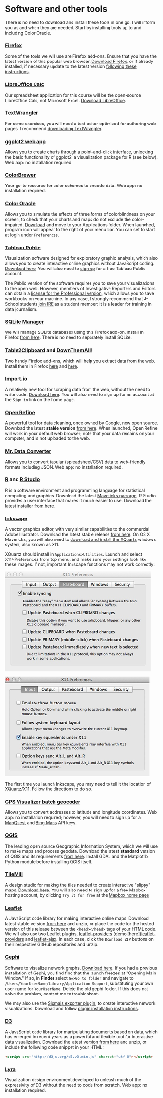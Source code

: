 # Software and other tools

There is no need to download and install these tools in one go. I will inform you as and when they are needed. Start by installing tools up to and including Color Oracle.

### [Firefox](https://www.mozilla.org/en-US/firefox/new/)

Some of the tools we will use are Firefox add-ons. Ensure that you have the latest version of this popular web browser. [Download Firefox](https://www.mozilla.org/en-US/firefox/all/), or if already installed, if necessary update to the latest version [following these instructions](https://support.mozilla.org/en-US/kb/update-firefox-latest-version).

### [LibreOffice Calc](http://www.libreoffice.org/discover/calc/)

Our spreadsheet application for this course will be the open-source LibreOffice Calc, not Microsoft Excel. [Download LibreOffice](http://www.libreoffice.org/download/libreoffice-fresh/).

### [TextWrangler](http://www.barebones.com/products/textwrangler/)

For some exercises, you will need a text editor optimized for authoring web pages. I recommend [downloading TextWrangler](http://www.barebones.com/products/textwrangler/).

### [ggplot2 web app](http://rweb.stat.ucla.edu/ggplot2/)

Allows you to create charts through a point-and-click interface, unlocking the basic functionality of ggplot2, a visualization package for R (see below). Web app: no installation required.

### [ColorBrewer](http://colorbrewer2.org/)
Your go-to resource for color schemes to encode data. Web app: no installation required.

### [Color Oracle](http://colororacle.org/)
Allows you to simulate the effects of three forms of colorblindness on your screen, to check that your charts and maps do not exclude the color-impaired. [Download](http://colororacle.org/index.html) and move to your Applications folder. When launched, program icon will appear to the right of your menu bar. You can set to start at login under `Preferences`.

### [Tableau Public](http://www.tableausoftware.com/public/)
Visualization software designed for exploratory graphic analysis, which also allows you to create interactive online graphics without JavaScript coding. [Download here](http://www.tableausoftware.com/public/download). You will also need to [sign up](https://public.tableausoftware.com/auth/signup) for a free Tableau Public account.

The Public version of the software requires you to save your visualizations to the open web. However, members of Investigative Reporters and Editors can obtain a [license for the Professional version](http://), which allows you to save workbooks on your machine. In any case, I strongly recommend that J-School students [join IRE](http://www.ire.org/membership/apply/) as a student member: it is a leader for training in data journalism.

### [SQLite Manager](https://addons.mozilla.org/en-US/firefox/addon/sqlite-manager/)
We will manage SQLite databases using this Firefox add-on. Install in Firefox [from here](https://addons.mozilla.org/en-US/firefox/addon/sqlite-manager/). There is no need to separately install SQLite.

### [Table2Clipboard](https://addons.mozilla.org/en-US/firefox/addon/dafizilla-table2clipboard/) and [DownThemAll!](https://addons.mozilla.org/en-US/firefox/addon/downthemall/)
Two handy Firefox add-ons, which will help you extract data from the web. Install them in Firefox [here](https://addons.mozilla.org/en-US/firefox/addon/dafizilla-table2clipboard/) and [here](https://addons.mozilla.org/en-US/firefox/addon/downthemall/).

### [Import.io](https://import.io/)
A relatively new tool for scraping data from the web, without the need to write code. [Download here](https://import.io/download/osx). You will also need to sign up for an account at the `Sign in` link on the home page.

### [Open Refine](http://openrefine.org/)
A powerful tool for data cleaning, once owned by Google, now open source. Download the latest **stable version** [from here](http://openrefine.org/download.html). When launched, Open Refine will work in your default web browser; note that your data remains on your computer, and is not uploaded to the web.

### [Mr. Data Converter](http://shancarter.github.io/mr-data-converter/)
Allows you to convert tabular (spreadsheet/CSV) data to web-friendly formats including JSON. Web app: no installation required.

### [R](http://www.r-project.org/) and [R Studio](http://www.rstudio.com/)
R is a software environment and programming language for statistical computing and graphics. Download the latest [Mavericks package](http://cran.cnr.berkeley.edu/). R Studio provides a user interface that makes it much easier to use. Download the latest installer [from here](http://www.rstudio.com/products/rstudio/download/).

### [Inkscape](http://www.inkscape.org/en/)
A vector graphics editor, with very similar capabilities to the commercial Adobe Illustrator. Download the latest stable release [from here](http://www.inkscape.org/en/download/). On OS X Mavericks, you will also need to [download and install the XQuartz](http://xquartz.macosforge.org/landing/) windows system, also known as X11.

XQuartz should install in ```Applications>Utilities```. Launch and select X11>Preferences from top menu, and make sure your settings look like these images. If not, important Inkscape functions may not work correctly:

![](./img/software_1.jpg)

![](./img/software_2.jpg)

The first time you launch Inkscape, you may need to tell it the location of XQuartz/X11. Follow the directions to do so.

### [GPS Visualizer batch geocoder](http://www.gpsvisualizer.com/geocoder/)
Allows you to convert addresses to latitude and longitude coordinates. Web app: no installation required; however, you will need to sign up for a  [MapQuest](http://www.gpsvisualizer.com/geocoder/key.html#mapquest) and [Bing Maps](http://www.gpsvisualizer.com/geocoder/key.html#bing) API keys.

### [QGIS](http://qgis.org/en/site/)
The leading open source Geographic Information System, which we will use to make maps and process geodata. Download the latest **standard** version of QGIS and its requirements [from here](http://www.kyngchaos.com/software/qgis/). Install GDAL and the Matplotlib Python module before installing QGIS itself.

### [TileMill](https://www.mapbox.com/tilemill/)
A design studio for making the tiles needed to create interactive "slippy" maps. [Download here](https://www.mapbox.com/tilemill/). You will also need to sign up for a free Mapbox hosting account, by clicking `Try it for free` at the [Mapbox home page](https://www.mapbox.com/)

### [Leaflet](http://leafletjs.com/)
A JavaScript code library for making interactive online maps. Download latest stable version [from here](http://leafletjs.com/download.html) and unzip, or place the code for the hosted version of this release between the `<head></head>` tags of your HTML code. We will also use two Leaflet plugins, [leaflet-providers](https://github.com/leaflet-extras/leaflet-providers) (demo [here]([leaflet-providers]([leaflet-providers](http://leaflet-extras.github.io/leaflet-providers/preview/)) and [leaflet-ajax](https://github.com/calvinmetcalf/leaflet-ajax). In each case, click the `Download ZIP` buttons on their respective GitHub repositories and unzip.

### [Gephi](https://gephi.github.io/)
Software to visualize network graphs. [Download here](https://gephi.github.io/users/download/). If you had a previous installation of Gephi, you find find that the launch freezes at "Opening Main Window." If so, in **Finder** select `Go>Go to folder` and navigate to `/Users/YourUserName/Library/Application Support`, substituting your own user name for `YourUserName`. Delete the old gephi folder. If this does not solve the problem, contact me to troubleshoot.

We may also use the [Sigmajs exporter plugin](https://marketplace.gephi.org/plugin/sigmajs-exporter/), to create interactive network visualizations. Download and follow [plugin installation instructions](https://marketplace.gephi.org/how-to-install-a-plugin/).

### [D3](http://d3js.org/)

A JavaScript code library for manipulating documents based on data, which has emerged in recent years as a powerful and flexible tool for interactive data visualization. Download the latest version [from here](http://d3js.org/) and unzip, or include the following code snippet in your HTML:

```html
<script src="http://d3js.org/d3.v3.min.js" charset="utf-8"></script>
```

### [Lyra](http://idl.cs.washington.edu/projects/lyra/app/)
Visualization design environment developed to unleash much of the expressivity of D3 without the need to code from scratch. Web app: no installation required.


